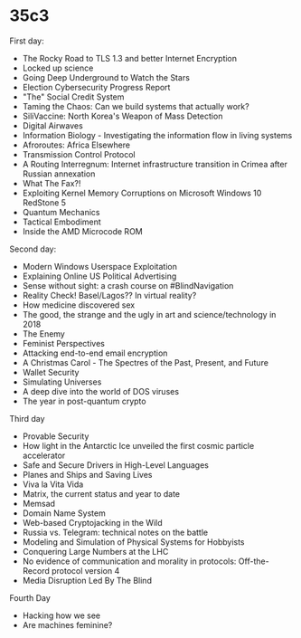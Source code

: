 # 35c3

First day:

* The Rocky Road to TLS 1.3 and better Internet Encryption
* Locked up science
* Going Deep Underground to Watch the Stars
* Election Cybersecurity Progress Report
* "The" Social Credit System
* Taming the Chaos: Can we build systems that actually work?
* SiliVaccine: North Korea's Weapon of Mass Detection
* Digital Airwaves
* Information Biology - Investigating the information flow in living systems
* Afroroutes: Africa Elsewhere
* Transmission Control Protocol
* A Routing Interregnum: Internet infrastructure transition in Crimea after Russian annexation
* What The Fax?!
* Exploiting Kernel Memory Corruptions on Microsoft Windows 10 RedStone 5
* Quantum Mechanics
* Tactical Embodiment
* Inside the AMD Microcode ROM

Second day:

* Modern Windows Userspace Exploitation
* Explaining Online US Political Advertising
* Sense without sight: a crash course on #BlindNavigation
* Reality Check! Basel/Lagos?? In virtual reality?
* How medicine discovered sex
* The good, the strange and the ugly in art and science/technology in 2018
* The Enemy
* Feminist Perspectives
* Attacking end-to-end email encryption
* A Christmas Carol - The Spectres of the Past, Present, and Future
* Wallet Security
* Simulating Universes
* A deep dive into the world of DOS viruses
* The year in post-quantum crypto

Third day

* Provable Security
* How light in the Antarctic Ice unveiled the first cosmic particle accelerator
* Safe and Secure Drivers in High-Level Languages
* Planes and Ships and Saving Lives
* Viva la Vita Vida
* Matrix, the current status and year to date
* Memsad
* Domain Name System
* Web-based Cryptojacking in the Wild
* Russia vs. Telegram: technical notes on the battle
* Modeling and Simulation of Physical Systems for Hobbyists
* Conquering Large Numbers at the LHC
* No evidence of communication and morality in protocols: Off-the-Record protocol version 4
* Media Disruption Led By The Blind

Fourth Day

* Hacking how we see
* Are machines feminine?


